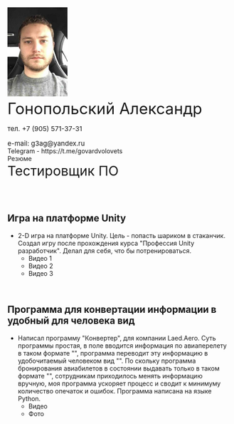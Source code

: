 
<div>
  <img src="images/513928007copy.jpg" alt="Я" width="" height="200" style="margin-right: 20px;">
  <div style="display: inline-block; vertical-align: top;">
    <p style="font-size: 35px; margin-top: 3px; margin-bottom: 5px;">Гонопольский Александр</p>
    <p style="font-size: 15px; margin-bottom: -1px;">тел. +7 (905) 571-37-31</p>
    <p style="font-size: 15px; margin-bottom: -1px;">e-mail: g3ag@yandex.ru</p>
    <a href="https://t.me/govardvolovets" style="text-decoration: none; ">Telegram</a> - <a href="https://t.me/govardvolovets" style="text-decoration: none;">https://t.me/govardvolovets</a>
    <br>
    <a href="https://govardvolovets.github.io/resume/" style="text-decoration: none; ">Резюме</a>
    <p style="font-size: 30px; margin-top: 1px;">Тестировщик ПО</p>
  </div>
</div>

<br>

## Игра на платформе Unity
* 2-D игра на платформе Unity. Цель - попасть шариком в стаканчик. Создал игру после прохождения курса "Профессия Unity разработчик". Делал для себя, что бы потренироваться.
  - Видео 1
  - Видео 2
  - Видео 3
  
<br>

## Программа для конвертации информации в удобный для человека вид
* Написал программу "Конвертер", для компании Laed.Aero. Суть программы простая, в поле вводится информация по авиаперелету в таком формате "", программа переводит эту информацию в удобочитаемый человеком вид "". По скольку программа бронирования авиабилетов в состоянии выдавать только в таком формате "", сотрудникам приходилось менять информацию вручную, моя программа ускоряет процесс и сводит к минимуму количество опечаток и ошибок. Программа написана на языке Python.
  - Видео
  - Фото

